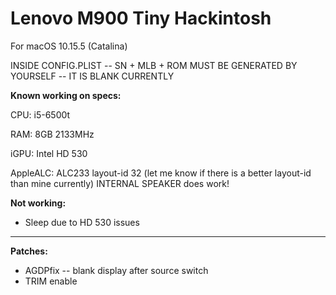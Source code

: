 # Lenovo M900 Tiny Hackintosh 

For macOS 10.15.5 (Catalina)

INSIDE CONFIG.PLIST -- SN + MLB + ROM MUST BE GENERATED BY YOURSELF -- IT IS BLANK CURRENTLY



<b>Known working on specs:</b>

CPU: i5-6500t

RAM: 8GB 2133MHz

iGPU: Intel HD 530

AppleALC: ALC233 layout-id 32 (let me know if there is a better layout-id than mine currently)
          INTERNAL SPEAKER does work!

<b>Not working:</b>
- Sleep due to HD 530 issues

---------------------------
<b>Patches:</b>
- AGDPfix -- blank display after source switch
- TRIM enable
